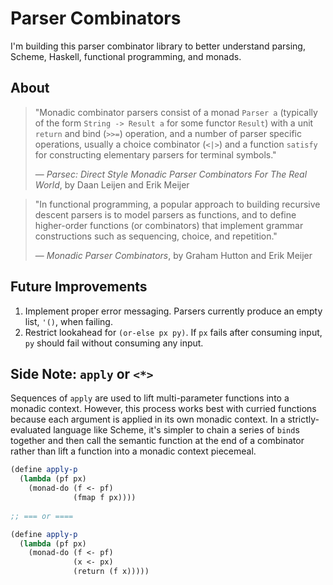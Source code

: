 # Parser Combinators

I'm building this parser combinator library to better understand parsing, Scheme, Haskell,
functional programming, and monads.

## About

> "Monadic combinator parsers consist of a monad `Parser a` (typically of the form
>  `String -> Result a` for some functor `Result`) with a unit `return` and bind
>  (`>>=`) operation, and a number of parser specific operations, usually a choice
>  combinator (`<|>`) and a function `satisfy` for constructing elementary parsers
>  for terminal symbols."
>
> — *Parsec: Direct Style Monadic Parser Combinators For The Real World*, by Daan Leijen and Erik Meijer

> "In functional programming, a popular approach to building recursive descent parsers
>  is to model parsers as functions, and to define higher-order functions (or combinators) 
>  that implement grammar constructions such as sequencing, choice, and repetition."
>
>  — *Monadic Parser Combinators*, by Graham Hutton and Erik Meijer

## Future Improvements

1. Implement proper error messaging. Parsers currently produce an empty list, `'()`, when failing.
2. Restrict lookahead for `(or-else px py)`. If `px` fails after consuming input, `py` should fail
   without consuming any input.

## Side Note: `apply` or `<*>`

Sequences of `apply` are used to lift multi-parameter functions into a monadic context.
However, this process works best with curried functions because each argument
is applied in its own monadic context. In a strictly-evaluated language like Scheme,
it's simpler to chain a series of `bind`s together and then call the semantic function
at the end of a combinator rather than lift a function into a monadic context piecemeal.

```scheme
(define apply-p
  (lambda (pf px)
    (monad-do (f <- pf)
              (fmap f px))))
              
;; === or ====

(define apply-p
  (lambda (pf px)
    (monad-do (f <- pf)
              (x <- px)
              (return (f x)))))
```
